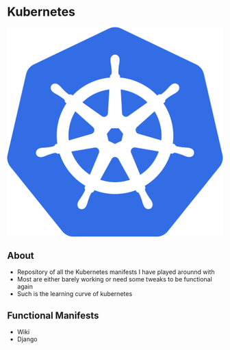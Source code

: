 # Kubernetes


![kubernetes](Kubernetes_(container_engine).png)


## About
- Repository of all the Kubernetes manifests I have played arounnd with
- Most are either barely working or need some tweaks to be functional again
- Such is the learning curve of kubernetes

## Functional Manifests 
- Wiki
- Django 